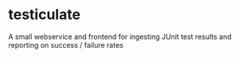 # testiculate

A small webservice and frontend for ingesting JUnit test results and reporting on
success / failure rates
